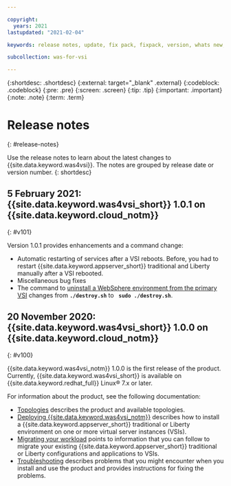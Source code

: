 ```yaml
---

copyright:
  years: 2021
lastupdated: "2021-02-04"

keywords: release notes, update, fix pack, fixpack, version, whats new, new in release

subcollection: was-for-vsi

---
```


{:shortdesc: .shortdesc}
{:external: target="_blank" .external}
{:codeblock: .codeblock}
{:pre: .pre}
{:screen: .screen}
{:tip: .tip}
{:important: .important}
{:note: .note}
{:term: .term}

# Release notes
{: #release-notes}

Use the release notes to learn about the latest changes to {{site.data.keyword.was4vsi}}. The notes are grouped by release date or version number.
{: shortdesc}

## 5 February 2021: {{site.data.keyword.was4vsi_short}} 1.0.1 on {{site.data.keyword.cloud_notm}}
{: #v101}

Version 1.0.1 provides enhancements and a command change:
* Automatic restarting of services after a VSI reboots. Before, you had to restart {{site.data.keyword.appserver_short}} traditional and Liberty manually after a VSI rebooted.
* Miscellaneous bug fixes
* The command to [uninstall a WebSphere environment from the primary VSI](/docs/was-for-vsi?topic=was-for-vsi-uninstalling#uninst-vsi) changes from **`./destroy.sh`** to **` sudo ./destroy.sh`**.


## 20 November 2020: {{site.data.keyword.was4vsi_short}} 1.0.0 on {{site.data.keyword.cloud_notm}}
{: #v100}

{{site.data.keyword.was4vsi_notm}} 1.0.0 is the first release of the product. Currently, {{site.data.keyword.was4vsi_short}} is available on
{{site.data.keyword.redhat_full}} Linux&reg; 7.x or later.

For information about the product, see the following documentation:
* [Topologies](/docs/was-for-vsi?topic=was-for-vsi-topologies) describes the product and available topologies.
* [Deploying {{site.data.keyword.was4vsi_notm}}](/docs/was-for-vsi?topic=was-for-vsi-getting-started) describes how to install a {{site.data.keyword.appserver_short}} traditional or Liberty environment on one or more virtual server instances (VSIs).
* [Migrating your workload](/docs/was-for-vsi?topic=was-for-vsi-migrating) points to information that you can follow to migrate your existing {{site.data.keyword.appserver_short}} traditional or Liberty configurations and applications to VSIs.
* [Troubleshooting](/docs/was-for-vsi?topic=was-for-vsi-troubleshoot) describes problems that you might encounter when you install and use the product and provides instructions for fixing the problems.
